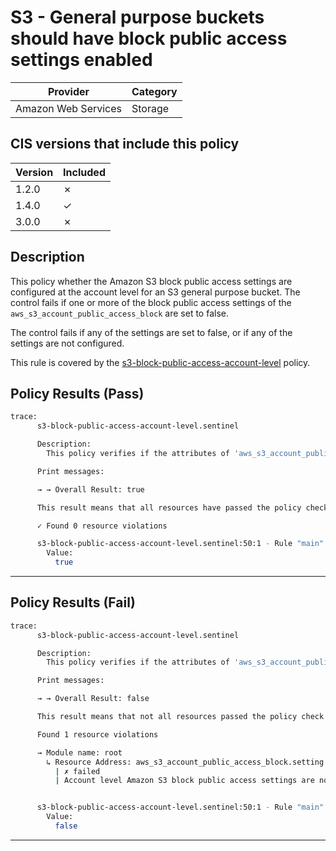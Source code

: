 # S3 - General purpose buckets should have block public access settings enabled

| Provider            | Category     |
|---------------------|--------------|
| Amazon Web Services | Storage      |

## CIS versions that include this policy

| Version | Included |
|---------|----------|
| 1.2.0   | &cross;  |
| 1.4.0   | &check;  |
| 3.0.0   | &cross;  |

## Description

This policy whether the Amazon S3 block public access settings are configured at the account level for an S3 general purpose bucket. The control fails if one or more of the block public access settings of the `aws_s3_account_public_access_block` are set to false.

The control fails if any of the settings are set to false, or if any of the settings are not configured.

This rule is covered by the [s3-block-public-access-account-level](../../policies/s3-block-public-access-account-level.sentinel) policy.

## Policy Results (Pass)
```bash
trace:
      s3-block-public-access-account-level.sentinel

      Description:
        This policy verifies if the attributes of 'aws_s3_account_public_access_block' resource (if present) are in accordance to AWS CIS standards.

      Print messages:

      → → Overall Result: true

      This result means that all resources have passed the policy check for the policy s3-block-public-access-account-level.

      ✓ Found 0 resource violations

      s3-block-public-access-account-level.sentinel:50:1 - Rule "main"
        Value:
          true
```

---

## Policy Results (Fail)
```bash
trace:
      s3-block-public-access-account-level.sentinel

      Description:
        This policy verifies if the attributes of 'aws_s3_account_public_access_block' resource (if present) are in accordance to AWS CIS standards.

      Print messages:

      → → Overall Result: false

      This result means that not all resources passed the policy check and the protected behavior is not allowed for the policy s3-block-public-access-account-level.

      Found 1 resource violations

      → Module name: root
        ↳ Resource Address: aws_s3_account_public_access_block.setting
          | ✗ failed
          | Account level Amazon S3 block public access settings are not compliant. Refer to https://docs.aws.amazon.com/securityhub/latest/userguide/s3-controls.html#s3-1 for more details.


      s3-block-public-access-account-level.sentinel:50:1 - Rule "main"
        Value:
          false
```

---